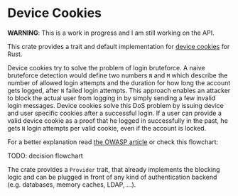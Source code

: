 # Device Cookies

**WARNING**: This is a work in progress and I am still working on the API.

This crate provides a trait and default implementation for [device cookies][0]
for Rust.

Device cookies try to solve the problem of login bruteforce. A naive bruteforce
detection would define two numbers `N` and `M` which describe the number of
allowed login attempts and the duration for how long the account gets logged,
after `N` failed login attempts. This approach enables an attacker to block the
actual user from logging in by simply sending a few invalid login messages.
Device cookies solve this DoS problem by issuing device and user specific
cookies after a successful login. If a user can provide a valid device cookie as
a proof that he logged in successfully in the past, he gets `N` login attempts
per valid cookie, even if the account is locked.

For a better explanation read [the OWASP article][0] or check this flowchart:

TODO: decision flowchart

The crate provides a `Provider` trait, that already implements the blocking
logic and can be plugged in front of any kind of authentication backend (e.g.
databases, memory caches, LDAP, ...).


[0]: https://www.owasp.org/index.php/Slow_Down_Online_Guessing_Attacks_with_Device_Cookies
